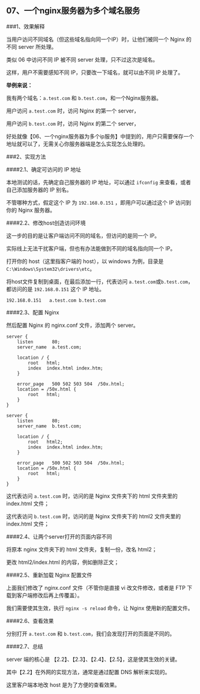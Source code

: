 ## 07、一个nginx服务器为多个域名服务

###1、效果解释

当用户访问不同域名（但这些域名指向同一个IP）时，让他们被同一个 Nginx 的不同 server 所处理。

类似 06 中访问不同 IP 被不同 server 处理，只不过这次是域名。

这样，用户不需要感知不同 IP，只要改一下域名，就可以由不同 IP 处理了。

<b>举例来说：</b>

我有两个域名：``a.test.com`` 和 ``b.test.com``，和一个Nginx服务器。

用户访问 ``a.test.com`` 时，访问 Nginx 的第一个 server，

用户访问 ``b.test.com`` 时，访问 Nginx 的第二个 server，

好处就像【06、一个nginx服务器为多个ip服务】中提到的，用户只需要保存一个地址就可以了，无需关心你服务器端是怎么实现怎么处理的。

###2、实现方法

####2.1、确定可访问的 IP 地址

本地测试的话，先确定自己服务器的 IP 地址，可以通过 ``ifconfig`` 来查看，或者自己添加服务器的 IP 别名。

不管哪种方式，假定这个 IP 为 ``192.168.0.151`` ，即用户可以通过这个 IP 访问到你的 Nginx 服务器。

####2.2、修改host创造访问环境

这一步的目的是让客户端访问不同的域名，但访问的是同一个 IP。

实际线上无法干扰客户端，但也有办法能做到不同的域名指向同一个 IP。

打开你的 host（这里指客户端的 host），以 windows 为例，目录是 ``C:\Windows\System32\drivers\etc``。

将host文件复制到桌面，在最后添加一行，代表访问 ``a.test.com``或``b.test.com``，都访问的是 ``192.168.0.151`` 这个 IP 地址。

```
192.168.0.151   a.test.com b.test.com
```

####2.3、配置 Nginx

然后配置 Nginx 的 nginx.conf 文件，添加两个 server。

```
server {
    listen       80;
    server_name  a.test.com;

    location / {
        root   html;
        index  index.html index.htm;
    }

    error_page   500 502 503 504  /50x.html;
    location = /50x.html {
        root   html;
    }
}

server {
    listen       80;
    server_name  b.test.com;

    location / {
        root   html2;
        index  index.html index.htm;
    }

    error_page   500 502 503 504  /50x.html;
    location = /50x.html {
        root   html;
    }
}
```

这代表访问 ``a.test.com`` 时，访问的是 Nginx 文件夹下的 html 文件夹里的 index.html 文件；

这代表访问 ``b.test.com`` 时，访问的是 Nginx 文件夹下的 html2 文件夹里的 index.html 文件；

####2.4、让两个server打开的页面内容不同

将原本 nginx 文件夹下的 html 文件夹，复制一份，改名 html2；

更改 html2/index.html 的内容，例如删除正文；

####2.5、重新加载 Nginx 配置文件

上面我们修改了 nginx.conf 文件（不管你是直接 vi 改文件修改，或者是 FTP 下载到客户端修改后再上传覆盖）。

我们需要使其生效，执行 ``nginx -s reload`` 命令，让 Nginx 使用新的配置文件。

####2.6、查看效果

分别打开 ``a.test.com`` 和 ``b.test.com``，我们会发现打开的页面是不同的。

####2.7、总结

server 端的核心是 【2.2】、【2.3】、【2.4】、【2.5】，这是使其生效的关键。

其中【2.2】在外网的实现方法，通常是通过配置 DNS 解析来实现的。

这里客户端本地改 host 是为了方便的查看效果。
